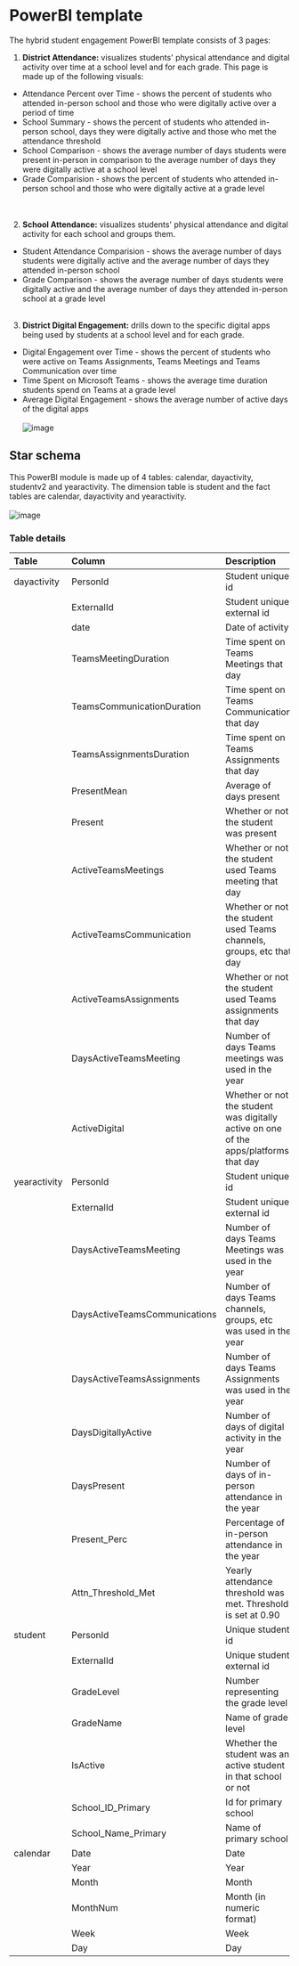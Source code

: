 # PowerBI template

The hybrid student engagement PowerBI template consists of 3 pages:
1. **District Attendance:** visualizes students' physical attendance and digital activity over time at a school level and for each grade. This page is made up of the following visuals:
-  Attendance Percent over Time - shows the percent of students who attended in-person school and those who were digitally active over a period of time
-  School Summary - shows the percent of students who attended in-person school, days they were digitally active and those who met the attendance threshold
-  School Comparison - shows the average number of days students were present in-person in comparison to the average number of days they were digitally active at a school level
- Grade Comparision - shows the percent of students who attended in-person school and those who were digitally active at a grade level  
<br/><br/>
2. **School Attendance:** visualizes students' physical attendance and digital activity for each school and groups them.
- Student Attendance Comparision - shows the average number of days students were digitally active and the average number of days they attended in-person school
- Grade Comparison - shows the average number of days students were digitally active and the average number of days they attended in-person school at a grade level
<br/><br/>
3. **District Digital Engagement:** drills down to the specific digital apps being used by students at a school level and for each grade.
- Digital Engagement over Time - shows the percent of students who were active on Teams Assignments, Teams Meetings and Teams Communication over time
- Time Spent on Microsoft Teams - shows the average time duration students spend on Teams at a grade level
- Average Digital Engagement - shows the average number of active days of the digital apps
<br/><br/>
![image](https://github.com/ivybarley/hybrid-student-engagement/blob/5435a85156507a3d4ba41a0eb0734e92e14e695e/images/PowerBI4.png)

## Star schema
This PowerBI module is made up of 4 tables: calendar, dayactivity, studentv2 and yearactivity. The dimension table is student and the fact tables are calendar, dayactivity and yearactivity.
<br/><br/>
![image](https://github.com/ivybarley/hybrid-student-engagement/blob/66453f6baceec8930d7c3b96aa0187eca7c672a8/images/PowerBI3.png)

### Table details
| Table | Column   | Description   |
| :------------- | :---------- | :----------- |
| dayactivity | PersonId | Student unique id |
|  | ExternalId | Student unique external id |
|  | date | Date of activity |
|  | TeamsMeetingDuration | Time spent on Teams Meetings that day |
|  | TeamsCommunicationDuration | Time spent on Teams Communication that day |
|  | TeamsAssignmentsDuration | Time spent on Teams Assignments that day |
|  | PresentMean | Average of days present |
|  | Present | Whether or not the student was present |
|  | ActiveTeamsMeetings | Whether or not the student used  Teams meeting that day |
|  | ActiveTeamsCommunication | Whether or not the student used Teams channels, groups, etc that day |
|  | ActiveTeamsAssignments | Whether or not the student used Teams assignments that day |
|  | DaysActiveTeamsMeeting | Number of days Teams meetings was used in the year |
|  | ActiveDigital | Whether or not the student was digitally active on one of the apps/platforms that day |
| yearactivity | PersonId | Student unique id |
|  | ExternalId | Student unique external id |
|  | DaysActiveTeamsMeeting | Number of days Teams Meetings was used in the year |
|  | DaysActiveTeamsCommunications | Number of days Teams channels, groups, etc was used in the year |
|  | DaysActiveTeamsAssignments | Number of days Teams Assignments was used in the year |
|  | DaysDigitallyActive | Number of days of digital activity in the year |
|  | DaysPresent | Number of days of in-person attendance in the year |
|  | Present_Perc | Percentage of in-person attendance in the year |
|  | Attn_Threshold_Met | Yearly attendance threshold was met. Threshold is set at 0.90 |
| student | PersonId | Unique student id |
| | ExternalId | Unique student external id |
| | GradeLevel | Number representing the grade level |
| | GradeName | Name of grade level |
| | IsActive | Whether the student was an active student in that school or not |
| | School_ID_Primary | Id for primary school |
| | School_Name_Primary | Name of primary school |
| calendar | Date | Date  |
| | Year | Year  |
| | Month | Month  |
| | MonthNum | Month (in numeric format)  |
| | Week | Week  |
| | Day | Day |
